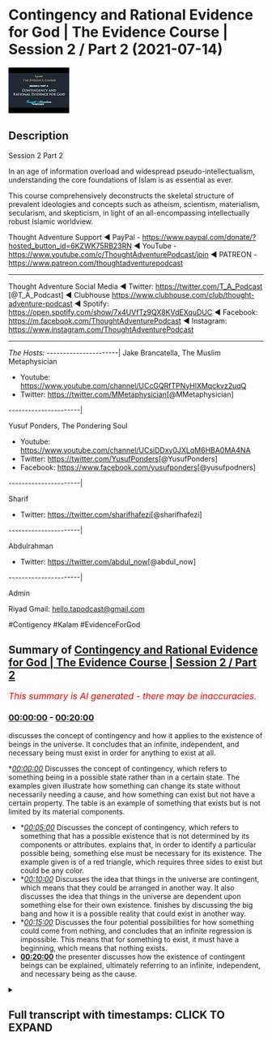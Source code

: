 # Contingency and Rational Evidence for God | The Evidence Course | Session 2 / Part 2 (2021-07-14)

![alt Contingency and Rational Evidence for God | The Evidence Course | Session 2 / Part 2](_jOj2QylBww.jpg "Contingency and Rational Evidence for God | The Evidence Course | Session 2 / Part 2")

## Description

Session 2 Part 2

In an age of information overload and widespread pseudo-intellectualism, understanding the core foundations of Islam is as essential as ever. 

This course comprehensively deconstructs the skeletal structure of prevalent ideologies and concepts such as atheism, scientism, materialism, secularism, and skepticism, in light of an all-encompassing intellectually robust Islamic worldview.


Thought Adventure Support
◄ PayPal - https://www.paypal.com/donate/?hosted_button_id=6KZWK75RB23RN 
◄ YouTube - https://www.youtube.com/c/ThoughtAdventurePodcast/join
◄ PATREON - https://www.patreon.com/thoughtadventurepodcast
____________________________________________________________________

Thought Adventure Social Media
◄ Twitter: https://twitter.com/T_A_Podcast​​ [@T_A_Podcast]
◄ Clubhouse https://www.clubhouse.com/club/thought-adventure-podcast
◄ Spotify: https://open.spotify.com/show/7x4UVfTz9QX8KVdEXquDUC
◄ Facebook: https://m.facebook.com/ThoughtAdventurePodcast
◄ Instagram: https://www.instagram.com/ThoughtAdventurePodcast​

----------------------------------------------------------------

*The Hosts:*
----------------------|
Jake Brancatella, The Muslim Metaphysician

- Youtube: https://www.youtube.com/channel/UCcGQRfTPNyHlXMqckvz2uqQ
- Twitter:  https://twitter.com/MMetaphysician​​ [@MMetaphysician]

----------------------|

Yusuf Ponders, The Pondering Soul

- Youtube: https://www.youtube.com/channel/UCsiDDxy0JXLqM6HBA0MA4NA
- Twitter: https://twitter.com/YusufPonders​​ [@YusufPonders]
- Facebook: https://www.facebook.com/yusufponders​ [@yusufpodners]

----------------------|

Sharif

- Twitter: https://twitter.com/sharifhafezi​​ [@sharifhafezi]

----------------------|

Abdulrahman

- Twitter: https://twitter.com/abdul_now​ [@abdul_now]

----------------------|

Admin

Riyad 
Gmail: hello.tapodcast@gmail.com

#Contigency #Kalam #EvidenceForGod

## Summary of [Contingency and Rational Evidence for God | The Evidence Course | Session 2 / Part 2](https://www.youtube.com/watch?v=_jOj2QylBww)


*<span style="color:red; font-size:125%">This summary is AI generated - there may be inaccuracies</span>. [](/)*

### [00:00:00](https://www.youtube.com/watch?v=_jOj2QylBww&t=0) - [00:20:00](https://www.youtube.com/watch?v=_jOj2QylBww&t=1200)

 discusses the concept of contingency and how it applies to the existence of beings in the universe. It concludes that an infinite, independent, and necessary being must exist in order for anything to exist at all.

**[00:00:00](https://www.youtube.com/watch?v=_jOj2QylBww&t=0)* Discusses the concept of contingency, which refers to something being in a possible state rather than in a certain state. The examples given illustrate how something can change its state without necessarily needing a cause, and how something can exist but not have a certain property. The table is an example of something that exists but is not limited by its material components.
* **[00:05:00](https://www.youtube.com/watch?v=_jOj2QylBww&t=300)* Discusses the concept of contingency, which refers to something that has a possible existence that is not determined by its components or attributes.  explains that, in order to identify a particular possible being, something else must be necessary for its existence. The example given is of a red triangle, which requires three sides to exist but could be any color.
* **[00:10:00](https://www.youtube.com/watch?v=_jOj2QylBww&t=600)* Discusses the idea that things in the universe are contingent, which means that they could be arranged in another way. It also discusses the idea that things in the universe are dependent upon something else for their own existence.  finishes by discussing the big bang and how it is a possible reality that could exist in another way.
* **[00:15:00](https://www.youtube.com/watch?v=_jOj2QylBww&t=900)* Discusses the four potential possibilities for how something could come from nothing, and concludes that an infinite regression is impossible. This means that for something to exist, it must have a beginning, which means that nothing exists.
* **[00:20:00](https://www.youtube.com/watch?v=_jOj2QylBww&t=1200)**  the presenter discusses how the existence of contingent beings can be explained, ultimately referring to an infinite, independent, and necessary being as the cause.

<details><summary><h2>Full transcript with timestamps: CLICK TO EXPAND</h2></summary>

[0:00:15](https://youtu.be/_jOj2QylBww?t=15) rational thinking requires us to sense  
[0:00:17](https://youtu.be/_jOj2QylBww?t=17) the reality as a starting point  
[0:00:19](https://youtu.be/_jOj2QylBww?t=19) the verses of the quran also direct us  
[0:00:22](https://youtu.be/_jOj2QylBww?t=22) to study the reality around us  
[0:00:24](https://youtu.be/_jOj2QylBww?t=24) as a means to understand the existence  
[0:00:25](https://youtu.be/_jOj2QylBww?t=25) of the creator  
[0:00:28](https://youtu.be/_jOj2QylBww?t=28) this leads us to the idea of contingency  
[0:00:33](https://youtu.be/_jOj2QylBww?t=33) in essence identifying something as  
[0:00:35](https://youtu.be/_jOj2QylBww?t=35) contingent  
[0:00:36](https://youtu.be/_jOj2QylBww?t=36) results in us asking the question  
[0:00:40](https://youtu.be/_jOj2QylBww?t=40) why does it exist or primarily what is  
[0:00:43](https://youtu.be/_jOj2QylBww?t=43) the cause  
[0:00:44](https://youtu.be/_jOj2QylBww?t=44) behind its existence  
[0:00:47](https://youtu.be/_jOj2QylBww?t=47) i think it's important that we get into  
[0:00:49](https://youtu.be/_jOj2QylBww?t=49) the discussion and explain what this  
[0:00:50](https://youtu.be/_jOj2QylBww?t=50) term contingent really means  
[0:00:53](https://youtu.be/_jOj2QylBww?t=53) but before i go in and explain directly  
[0:00:55](https://youtu.be/_jOj2QylBww?t=55) what contingent means  
[0:00:56](https://youtu.be/_jOj2QylBww?t=56) i want to give you some examples and  
[0:00:58](https://youtu.be/_jOj2QylBww?t=58) it's through these examples that will  
[0:01:00](https://youtu.be/_jOj2QylBww?t=60) better understand what this term is  
[0:01:03](https://youtu.be/_jOj2QylBww?t=63) so imagine while you're watching this  
[0:01:05](https://youtu.be/_jOj2QylBww?t=65) video  
[0:01:06](https://youtu.be/_jOj2QylBww?t=66) you see a tennis ball flash across the  
[0:01:09](https://youtu.be/_jOj2QylBww?t=69) screen  
[0:01:11](https://youtu.be/_jOj2QylBww?t=71) yours and my natural reaction is to ask  
[0:01:15](https://youtu.be/_jOj2QylBww?t=75) who and what caused that to occur what  
[0:01:18](https://youtu.be/_jOj2QylBww?t=78) caused this tennis ball  
[0:01:19](https://youtu.be/_jOj2QylBww?t=79) to move from one part of the screen to  
[0:01:21](https://youtu.be/_jOj2QylBww?t=81) another  
[0:01:23](https://youtu.be/_jOj2QylBww?t=83) similarly if i hear a knocking on the  
[0:01:26](https://youtu.be/_jOj2QylBww?t=86) door  
[0:01:28](https://youtu.be/_jOj2QylBww?t=88) i'm going to ask the question who's  
[0:01:30](https://youtu.be/_jOj2QylBww?t=90) caused the knocking on the door  
[0:01:33](https://youtu.be/_jOj2QylBww?t=93) what is the cause behind that knocking  
[0:01:34](https://youtu.be/_jOj2QylBww?t=94) on the door  
[0:01:36](https://youtu.be/_jOj2QylBww?t=96) and so with these two examples  
[0:01:40](https://youtu.be/_jOj2QylBww?t=100) we're noticing certain things the first  
[0:01:43](https://youtu.be/_jOj2QylBww?t=103) thing that we notice  
[0:01:44](https://youtu.be/_jOj2QylBww?t=104) is the idea of change when something  
[0:01:48](https://youtu.be/_jOj2QylBww?t=108) changes from one form to another  
[0:01:51](https://youtu.be/_jOj2QylBww?t=111) we ask the question what brought that  
[0:01:54](https://youtu.be/_jOj2QylBww?t=114) change about  
[0:01:55](https://youtu.be/_jOj2QylBww?t=115) the second thing is that these things  
[0:01:58](https://youtu.be/_jOj2QylBww?t=118) don't have to be the way they are  
[0:02:02](https://youtu.be/_jOj2QylBww?t=122) so when a ball moves it doesn't have to  
[0:02:05](https://youtu.be/_jOj2QylBww?t=125) move  
[0:02:06](https://youtu.be/_jOj2QylBww?t=126) but it does move and it might have moved  
[0:02:09](https://youtu.be/_jOj2QylBww?t=129) from a position of  
[0:02:10](https://youtu.be/_jOj2QylBww?t=130) uh stationary position to  
[0:02:14](https://youtu.be/_jOj2QylBww?t=134) motion so there is change and there's  
[0:02:17](https://youtu.be/_jOj2QylBww?t=137) not  
[0:02:17](https://youtu.be/_jOj2QylBww?t=137) just change but it changes in a way they  
[0:02:20](https://youtu.be/_jOj2QylBww?t=140) didn't have to  
[0:02:22](https://youtu.be/_jOj2QylBww?t=142) so when we've identified these two  
[0:02:25](https://youtu.be/_jOj2QylBww?t=145) characteristics  
[0:02:26](https://youtu.be/_jOj2QylBww?t=146) that there is change and that it didn't  
[0:02:28](https://youtu.be/_jOj2QylBww?t=148) have to be that way  
[0:02:31](https://youtu.be/_jOj2QylBww?t=151) when we identify these two things we  
[0:02:33](https://youtu.be/_jOj2QylBww?t=153) inevitably ask  
[0:02:35](https://youtu.be/_jOj2QylBww?t=155) what is the reason for it to do that why  
[0:02:38](https://youtu.be/_jOj2QylBww?t=158) did it change  
[0:02:40](https://youtu.be/_jOj2QylBww?t=160) or in essence what is the cause  
[0:02:44](https://youtu.be/_jOj2QylBww?t=164) that has caused this particular state so  
[0:02:46](https://youtu.be/_jOj2QylBww?t=166) a door  
[0:02:47](https://youtu.be/_jOj2QylBww?t=167) the door is not knocking there is no  
[0:02:50](https://youtu.be/_jOj2QylBww?t=170) sound coming from the door  
[0:02:51](https://youtu.be/_jOj2QylBww?t=171) and suddenly i hear tap tap tap  
[0:02:55](https://youtu.be/_jOj2QylBww?t=175) and there is a knocking and i think to  
[0:02:57](https://youtu.be/_jOj2QylBww?t=177) myself  
[0:02:58](https://youtu.be/_jOj2QylBww?t=178) that's a change in state and so as a  
[0:03:01](https://youtu.be/_jOj2QylBww?t=181) result  
[0:03:02](https://youtu.be/_jOj2QylBww?t=182) and it's not necessary for the door just  
[0:03:05](https://youtu.be/_jOj2QylBww?t=185) make this sound  
[0:03:07](https://youtu.be/_jOj2QylBww?t=187) so i'm going to ask what's caused that  
[0:03:09](https://youtu.be/_jOj2QylBww?t=189) what's the explanation behind it  
[0:03:11](https://youtu.be/_jOj2QylBww?t=191) who caused it therefore we say that it's  
[0:03:15](https://youtu.be/_jOj2QylBww?t=195) in a possible state  
[0:03:17](https://youtu.be/_jOj2QylBww?t=197) knocking is a possibility of the door  
[0:03:20](https://youtu.be/_jOj2QylBww?t=200) the ball moving is a possibility of the  
[0:03:22](https://youtu.be/_jOj2QylBww?t=202) ball  
[0:03:23](https://youtu.be/_jOj2QylBww?t=203) yeah the fact that the ball is  
[0:03:25](https://youtu.be/_jOj2QylBww?t=205) stationary is a possibility  
[0:03:27](https://youtu.be/_jOj2QylBww?t=207) of the the ball as well  
[0:03:30](https://youtu.be/_jOj2QylBww?t=210) let's look at another example let's look  
[0:03:33](https://youtu.be/_jOj2QylBww?t=213) at the example of a table made out of  
[0:03:35](https://youtu.be/_jOj2QylBww?t=215) wood  
[0:03:36](https://youtu.be/_jOj2QylBww?t=216) the wooden table's existence existence  
[0:03:40](https://youtu.be/_jOj2QylBww?t=220) is dependent upon the existence of wood  
[0:03:42](https://youtu.be/_jOj2QylBww?t=222) what it's made out of  
[0:03:43](https://youtu.be/_jOj2QylBww?t=223) i have a wooden table it's made out of  
[0:03:46](https://youtu.be/_jOj2QylBww?t=226) wood  
[0:03:47](https://youtu.be/_jOj2QylBww?t=227) if i had no wood i would have no table  
[0:03:51](https://youtu.be/_jOj2QylBww?t=231) but let's ask the other question  
[0:03:54](https://youtu.be/_jOj2QylBww?t=234) if i had wood does it mean i have a  
[0:03:57](https://youtu.be/_jOj2QylBww?t=237) table  
[0:03:59](https://youtu.be/_jOj2QylBww?t=239) the answer is no why why why can we say  
[0:04:02](https://youtu.be/_jOj2QylBww?t=242) that if i had wood  
[0:04:03](https://youtu.be/_jOj2QylBww?t=243) does not necessarily mean i have a table  
[0:04:05](https://youtu.be/_jOj2QylBww?t=245) that's because  
[0:04:07](https://youtu.be/_jOj2QylBww?t=247) the wood that makes up the table it  
[0:04:09](https://youtu.be/_jOj2QylBww?t=249) could be  
[0:04:10](https://youtu.be/_jOj2QylBww?t=250) in a number of possible states  
[0:04:13](https://youtu.be/_jOj2QylBww?t=253) one of which is a table so that you out  
[0:04:16](https://youtu.be/_jOj2QylBww?t=256) of the wood you could make a chair  
[0:04:17](https://youtu.be/_jOj2QylBww?t=257) out of the wood you could make a make a  
[0:04:19](https://youtu.be/_jOj2QylBww?t=259) wooden bed  
[0:04:21](https://youtu.be/_jOj2QylBww?t=261) out of the wood maybe spoons so simply  
[0:04:24](https://youtu.be/_jOj2QylBww?t=264) having its material components  
[0:04:26](https://youtu.be/_jOj2QylBww?t=266) doesn't necessitate the existence of the  
[0:04:28](https://youtu.be/_jOj2QylBww?t=268) particular form  
[0:04:30](https://youtu.be/_jOj2QylBww?t=270) in this case the table so just because i  
[0:04:32](https://youtu.be/_jOj2QylBww?t=272) have  
[0:04:33](https://youtu.be/_jOj2QylBww?t=273) the word does not necessarily mean i  
[0:04:36](https://youtu.be/_jOj2QylBww?t=276) have the table  
[0:04:37](https://youtu.be/_jOj2QylBww?t=277) because the word could exist in a number  
[0:04:39](https://youtu.be/_jOj2QylBww?t=279) of different  
[0:04:40](https://youtu.be/_jOj2QylBww?t=280) possible states so it and also the other  
[0:04:44](https://youtu.be/_jOj2QylBww?t=284) thing about the  
[0:04:45](https://youtu.be/_jOj2QylBww?t=285) the table is that it's could be bigger  
[0:04:48](https://youtu.be/_jOj2QylBww?t=288) and smaller than it actually maybe is  
[0:04:51](https://youtu.be/_jOj2QylBww?t=291) so it could be four feet wide or it  
[0:04:54](https://youtu.be/_jOj2QylBww?t=294) could be two feet wide  
[0:04:56](https://youtu.be/_jOj2QylBww?t=296) so the table is therefore limited  
[0:05:00](https://youtu.be/_jOj2QylBww?t=300) has a particular set of dimensions  
[0:05:03](https://youtu.be/_jOj2QylBww?t=303) has a specific or set of limits  
[0:05:10](https://youtu.be/_jOj2QylBww?t=310) so by identifying the specific set of  
[0:05:13](https://youtu.be/_jOj2QylBww?t=313) limits  
[0:05:13](https://youtu.be/_jOj2QylBww?t=313) out of a number of possible limits could  
[0:05:15](https://youtu.be/_jOj2QylBww?t=315) be bigger could be smaller  
[0:05:17](https://youtu.be/_jOj2QylBww?t=317) we would validly ask the question why is  
[0:05:20](https://youtu.be/_jOj2QylBww?t=320) it  
[0:05:20](https://youtu.be/_jOj2QylBww?t=320) that size why is the wood  
[0:05:24](https://youtu.be/_jOj2QylBww?t=324) into a table and not a chair  
[0:05:28](https://youtu.be/_jOj2QylBww?t=328) whose does its material components  
[0:05:30](https://youtu.be/_jOj2QylBww?t=330) determine  
[0:05:31](https://youtu.be/_jOj2QylBww?t=331) obviously a particular size or  
[0:05:32](https://youtu.be/_jOj2QylBww?t=332) limitations no it doesn't not  
[0:05:34](https://youtu.be/_jOj2QylBww?t=334) necessarily  
[0:05:35](https://youtu.be/_jOj2QylBww?t=335) if i had loads of wood i could still  
[0:05:37](https://youtu.be/_jOj2QylBww?t=337) make a small table and leave the rest of  
[0:05:39](https://youtu.be/_jOj2QylBww?t=339) the wood away  
[0:05:41](https://youtu.be/_jOj2QylBww?t=341) or does it be in a table mean it has to  
[0:05:43](https://youtu.be/_jOj2QylBww?t=343) be a particular size no it doesn't  
[0:05:46](https://youtu.be/_jOj2QylBww?t=346) so we can have numerous potential sizes  
[0:05:50](https://youtu.be/_jOj2QylBww?t=350) so what we're identifying is that a  
[0:05:52](https://youtu.be/_jOj2QylBww?t=352) particular wooden table  
[0:05:54](https://youtu.be/_jOj2QylBww?t=354) with a particular set of attributes or  
[0:05:56](https://youtu.be/_jOj2QylBww?t=356) limits  
[0:05:57](https://youtu.be/_jOj2QylBww?t=357) could not have been determined by itself  
[0:06:00](https://youtu.be/_jOj2QylBww?t=360) not by it being table  
[0:06:02](https://youtu.be/_jOj2QylBww?t=362) defining its size and it's its trait and  
[0:06:04](https://youtu.be/_jOj2QylBww?t=364) not  
[0:06:05](https://youtu.be/_jOj2QylBww?t=365) by having wood does it define that it  
[0:06:06](https://youtu.be/_jOj2QylBww?t=366) has to be of a certain size and certain  
[0:06:09](https://youtu.be/_jOj2QylBww?t=369) attributes and traits it requires  
[0:06:13](https://youtu.be/_jOj2QylBww?t=373) something other than that the existence  
[0:06:16](https://youtu.be/_jOj2QylBww?t=376) of a table  
[0:06:17](https://youtu.be/_jOj2QylBww?t=377) and something other than the existence  
[0:06:19](https://youtu.be/_jOj2QylBww?t=379) of the wood  
[0:06:20](https://youtu.be/_jOj2QylBww?t=380) in order to determine the existence of a  
[0:06:23](https://youtu.be/_jOj2QylBww?t=383) wooden table  
[0:06:28](https://youtu.be/_jOj2QylBww?t=388) furthermore another point the table  
[0:06:31](https://youtu.be/_jOj2QylBww?t=391) didn't always  
[0:06:32](https://youtu.be/_jOj2QylBww?t=392) have to exist it had a beginning to its  
[0:06:35](https://youtu.be/_jOj2QylBww?t=395) existence  
[0:06:36](https://youtu.be/_jOj2QylBww?t=396) and wasn't eternally existent  
[0:06:39](https://youtu.be/_jOj2QylBww?t=399) so it's possible so it's a possible  
[0:06:42](https://youtu.be/_jOj2QylBww?t=402) existence  
[0:06:43](https://youtu.be/_jOj2QylBww?t=403) i could have been non-existent that's  
[0:06:46](https://youtu.be/_jOj2QylBww?t=406) one of its possible  
[0:06:47](https://youtu.be/_jOj2QylBww?t=407) states of a thing that begins to exist  
[0:06:51](https://youtu.be/_jOj2QylBww?t=411) or it could exist i could  
[0:06:55](https://youtu.be/_jOj2QylBww?t=415) come into existence so contingency this  
[0:06:58](https://youtu.be/_jOj2QylBww?t=418) word  
[0:06:59](https://youtu.be/_jOj2QylBww?t=419) when we come back to it is identifying  
[0:07:01](https://youtu.be/_jOj2QylBww?t=421) that certain things that exist  
[0:07:04](https://youtu.be/_jOj2QylBww?t=424) have a possible existence that's why  
[0:07:06](https://youtu.be/_jOj2QylBww?t=426) they use another word for contingency  
[0:07:08](https://youtu.be/_jOj2QylBww?t=428) like the pos  
[0:07:09](https://youtu.be/_jOj2QylBww?t=429) a possible being here just as a side  
[0:07:11](https://youtu.be/_jOj2QylBww?t=431) point when we say  
[0:07:12](https://youtu.be/_jOj2QylBww?t=432) being we're not saying being like human  
[0:07:15](https://youtu.be/_jOj2QylBww?t=435) being  
[0:07:16](https://youtu.be/_jOj2QylBww?t=436) or you know living being being is that  
[0:07:19](https://youtu.be/_jOj2QylBww?t=439) which exists  
[0:07:20](https://youtu.be/_jOj2QylBww?t=440) yeah and we're saying therefore that  
[0:07:22](https://youtu.be/_jOj2QylBww?t=442) that which exists  
[0:07:24](https://youtu.be/_jOj2QylBww?t=444) is which is contingent is a possible  
[0:07:26](https://youtu.be/_jOj2QylBww?t=446) being it's a possibility  
[0:07:28](https://youtu.be/_jOj2QylBww?t=448) it has a number of possible possibility  
[0:07:31](https://youtu.be/_jOj2QylBww?t=451) because it has a number of possibilities  
[0:07:34](https://youtu.be/_jOj2QylBww?t=454) i  
[0:07:34](https://youtu.be/_jOj2QylBww?t=454) a contingent uh possible being  
[0:07:38](https://youtu.be/_jOj2QylBww?t=458) then there needs to be then we ask the  
[0:07:40](https://youtu.be/_jOj2QylBww?t=460) question  
[0:07:42](https://youtu.be/_jOj2QylBww?t=462) that the possibility pushes us to ask  
[0:07:43](https://youtu.be/_jOj2QylBww?t=463) the question  
[0:07:45](https://youtu.be/_jOj2QylBww?t=465) why is it that possibility as opposed to  
[0:07:48](https://youtu.be/_jOj2QylBww?t=468) any other possibility  
[0:07:49](https://youtu.be/_jOj2QylBww?t=469) let me give you another example because  
[0:07:52](https://youtu.be/_jOj2QylBww?t=472) sometimes these terms  
[0:07:53](https://youtu.be/_jOj2QylBww?t=473) and these ideas can be a little bit  
[0:07:55](https://youtu.be/_jOj2QylBww?t=475) confusing  
[0:07:57](https://youtu.be/_jOj2QylBww?t=477) a red triangle  
[0:08:00](https://youtu.be/_jOj2QylBww?t=480) so three sides are necessary for a  
[0:08:02](https://youtu.be/_jOj2QylBww?t=482) triangle  
[0:08:03](https://youtu.be/_jOj2QylBww?t=483) we have to have three sides in order to  
[0:08:06](https://youtu.be/_jOj2QylBww?t=486) have a triangle you can't have a four  
[0:08:07](https://youtu.be/_jOj2QylBww?t=487) sided triangle  
[0:08:08](https://youtu.be/_jOj2QylBww?t=488) or you can't have a round triangle so  
[0:08:12](https://youtu.be/_jOj2QylBww?t=492) three sides is necessary for the  
[0:08:14](https://youtu.be/_jOj2QylBww?t=494) existence of a triangle  
[0:08:17](https://youtu.be/_jOj2QylBww?t=497) but the fact that it's a red triangle  
[0:08:20](https://youtu.be/_jOj2QylBww?t=500) red is not a necessity  
[0:08:23](https://youtu.be/_jOj2QylBww?t=503) for the existence of a triangle in fact  
[0:08:26](https://youtu.be/_jOj2QylBww?t=506) the triangle could be any colour  
[0:08:27](https://youtu.be/_jOj2QylBww?t=507) could be red yellow blue pink purple  
[0:08:30](https://youtu.be/_jOj2QylBww?t=510) whatever  
[0:08:31](https://youtu.be/_jOj2QylBww?t=511) yeah the rainbow colours it could be any  
[0:08:33](https://youtu.be/_jOj2QylBww?t=513) of these colours  
[0:08:35](https://youtu.be/_jOj2QylBww?t=515) so the fact that the tread triangle or  
[0:08:37](https://youtu.be/_jOj2QylBww?t=517) the triangle is a particular possibility  
[0:08:40](https://youtu.be/_jOj2QylBww?t=520) particular color and makes us identify  
[0:08:43](https://youtu.be/_jOj2QylBww?t=523) that  
[0:08:44](https://youtu.be/_jOj2QylBww?t=524) there is something that has given the  
[0:08:46](https://youtu.be/_jOj2QylBww?t=526) possibility  
[0:08:47](https://youtu.be/_jOj2QylBww?t=527) or actualized its possibility in that  
[0:08:50](https://youtu.be/_jOj2QylBww?t=530) sense  
[0:08:51](https://youtu.be/_jOj2QylBww?t=531) and that thing that actualizes it causes  
[0:08:53](https://youtu.be/_jOj2QylBww?t=533) it to be red as opposed to blue or green  
[0:08:55](https://youtu.be/_jOj2QylBww?t=535) or pink  
[0:08:56](https://youtu.be/_jOj2QylBww?t=536) that thing that causes it can't be a  
[0:08:58](https://youtu.be/_jOj2QylBww?t=538) triangle because it's not in the  
[0:09:00](https://youtu.be/_jOj2QylBww?t=540) definition of a triangle to be red  
[0:09:02](https://youtu.be/_jOj2QylBww?t=542) and it can't be being red because red is  
[0:09:04](https://youtu.be/_jOj2QylBww?t=544) a attribute  
[0:09:06](https://youtu.be/_jOj2QylBww?t=546) of the actual particular triangle so  
[0:09:08](https://youtu.be/_jOj2QylBww?t=548) it's outside of that  
[0:09:09](https://youtu.be/_jOj2QylBww?t=549) shape so what we sense when we talk  
[0:09:13](https://youtu.be/_jOj2QylBww?t=553) about contingent  
[0:09:14](https://youtu.be/_jOj2QylBww?t=554) or possible things beings  
[0:09:17](https://youtu.be/_jOj2QylBww?t=557) is we're we're sensing its dependency  
[0:09:21](https://youtu.be/_jOj2QylBww?t=561) upon something else for its existence so  
[0:09:24](https://youtu.be/_jOj2QylBww?t=564) a red triangle  
[0:09:25](https://youtu.be/_jOj2QylBww?t=565) for it to be red requires somebody to  
[0:09:28](https://youtu.be/_jOj2QylBww?t=568) draw a red triangle yeah as opposed to a  
[0:09:31](https://youtu.be/_jOj2QylBww?t=571) green one  
[0:09:32](https://youtu.be/_jOj2QylBww?t=572) so something has to have caused it yeah  
[0:09:34](https://youtu.be/_jOj2QylBww?t=574) this is what we're we're saying  
[0:09:36](https://youtu.be/_jOj2QylBww?t=576) what we're understanding what we're  
[0:09:38](https://youtu.be/_jOj2QylBww?t=578) sensing and we're sensing from the  
[0:09:39](https://youtu.be/_jOj2QylBww?t=579) possible being  
[0:09:41](https://youtu.be/_jOj2QylBww?t=581) a dependency  
[0:09:44](https://youtu.be/_jOj2QylBww?t=584) so in other words so what we're sensing  
[0:09:46](https://youtu.be/_jOj2QylBww?t=586) is something dependent  
[0:09:47](https://youtu.be/_jOj2QylBww?t=587) in other words contingent  
[0:09:51](https://youtu.be/_jOj2QylBww?t=591) and this is when we identify that things  
[0:09:53](https://youtu.be/_jOj2QylBww?t=593) didn't always have to exist  
[0:09:55](https://youtu.be/_jOj2QylBww?t=595) so if we had we we can say something is  
[0:09:56](https://youtu.be/_jOj2QylBww?t=596) contingent or dependent  
[0:09:58](https://youtu.be/_jOj2QylBww?t=598) if things did not always have to exist  
[0:10:01](https://youtu.be/_jOj2QylBww?t=601) yeah like the movement of the ball  
[0:10:03](https://youtu.be/_jOj2QylBww?t=603) didn't always  
[0:10:05](https://youtu.be/_jOj2QylBww?t=605) exist and it's necessary and it's not  
[0:10:07](https://youtu.be/_jOj2QylBww?t=607) necessary  
[0:10:08](https://youtu.be/_jOj2QylBww?t=608) for the ball to move that the attributes  
[0:10:11](https://youtu.be/_jOj2QylBww?t=611) of a thing  
[0:10:12](https://youtu.be/_jOj2QylBww?t=612) of a being could be something else it  
[0:10:15](https://youtu.be/_jOj2QylBww?t=615) doesn't have to be that way  
[0:10:16](https://youtu.be/_jOj2QylBww?t=616) so the table could have been bigger or  
[0:10:18](https://youtu.be/_jOj2QylBww?t=618) smaller it's not necessary for the table  
[0:10:21](https://youtu.be/_jOj2QylBww?t=621) to be this particular size as opposed to  
[0:10:23](https://youtu.be/_jOj2QylBww?t=623) another size  
[0:10:24](https://youtu.be/_jOj2QylBww?t=624) we can say something's contingent i  
[0:10:26](https://youtu.be/_jOj2QylBww?t=626) dependent  
[0:10:27](https://youtu.be/_jOj2QylBww?t=627) if the thing could be potentially  
[0:10:29](https://youtu.be/_jOj2QylBww?t=629) arranged in another way  
[0:10:32](https://youtu.be/_jOj2QylBww?t=632) if we identify one or all three of these  
[0:10:35](https://youtu.be/_jOj2QylBww?t=635) aspects  
[0:10:36](https://youtu.be/_jOj2QylBww?t=636) of a thing we necessarily ask the  
[0:10:38](https://youtu.be/_jOj2QylBww?t=638) question  
[0:10:39](https://youtu.be/_jOj2QylBww?t=639) what caused it or who determined it  
[0:10:43](https://youtu.be/_jOj2QylBww?t=643) to be that way i what is it dependent  
[0:10:46](https://youtu.be/_jOj2QylBww?t=646) upon  
[0:10:48](https://youtu.be/_jOj2QylBww?t=648) so how does this answer the question  
[0:10:50](https://youtu.be/_jOj2QylBww?t=650) does a creator exist  
[0:10:51](https://youtu.be/_jOj2QylBww?t=651) or not if we identify that things we  
[0:10:55](https://youtu.be/_jOj2QylBww?t=655) sense within the universe and in fact  
[0:10:57](https://youtu.be/_jOj2QylBww?t=657) the universe as a whole is contingent  
[0:11:02](https://youtu.be/_jOj2QylBww?t=662) so that means we're sensing that the  
[0:11:04](https://youtu.be/_jOj2QylBww?t=664) universe or things within the universe  
[0:11:06](https://youtu.be/_jOj2QylBww?t=666) began to exist that they have  
[0:11:09](https://youtu.be/_jOj2QylBww?t=669) attributes that these attributes  
[0:11:13](https://youtu.be/_jOj2QylBww?t=673) are could be other than what they are  
[0:11:16](https://youtu.be/_jOj2QylBww?t=676) yeah that they could be that the things  
[0:11:18](https://youtu.be/_jOj2QylBww?t=678) within the universe and the universe as  
[0:11:20](https://youtu.be/_jOj2QylBww?t=680) well could be arranged in another way  
[0:11:22](https://youtu.be/_jOj2QylBww?t=682) as opposed to the way that we have come  
[0:11:24](https://youtu.be/_jOj2QylBww?t=684) to see it  
[0:11:25](https://youtu.be/_jOj2QylBww?t=685) then we understand that the universe  
[0:11:27](https://youtu.be/_jOj2QylBww?t=687) itself is dependent  
[0:11:30](https://youtu.be/_jOj2QylBww?t=690) i it requires something else to have  
[0:11:32](https://youtu.be/_jOj2QylBww?t=692) determined the existence  
[0:11:34](https://youtu.be/_jOj2QylBww?t=694) of the universe and so  
[0:11:37](https://youtu.be/_jOj2QylBww?t=697) this can be used this argument this  
[0:11:39](https://youtu.be/_jOj2QylBww?t=699) point about contingency can be used in a  
[0:11:41](https://youtu.be/_jOj2QylBww?t=701) number of ways  
[0:11:43](https://youtu.be/_jOj2QylBww?t=703) so i'll give one of the ways and maybe a  
[0:11:45](https://youtu.be/_jOj2QylBww?t=705) couple of other ways as well  
[0:11:47](https://youtu.be/_jOj2QylBww?t=707) firstly let's look at the issue of the  
[0:11:49](https://youtu.be/_jOj2QylBww?t=709) wooden table yeah  
[0:11:50](https://youtu.be/_jOj2QylBww?t=710) so we say the wooden table is a  
[0:11:53](https://youtu.be/_jOj2QylBww?t=713) contingent being it's not  
[0:11:54](https://youtu.be/_jOj2QylBww?t=714) always existed it required something  
[0:11:57](https://youtu.be/_jOj2QylBww?t=717) else for its existence  
[0:11:59](https://youtu.be/_jOj2QylBww?t=719) if we look at it just from a material  
[0:12:00](https://youtu.be/_jOj2QylBww?t=720) course we can say that the  
[0:12:03](https://youtu.be/_jOj2QylBww?t=723) the wooden table for it to exist  
[0:12:05](https://youtu.be/_jOj2QylBww?t=725) required  
[0:12:06](https://youtu.be/_jOj2QylBww?t=726) would to exist we can say that wood does  
[0:12:09](https://youtu.be/_jOj2QylBww?t=729) not  
[0:12:10](https://youtu.be/_jOj2QylBww?t=730) exist unless it had again it's a  
[0:12:12](https://youtu.be/_jOj2QylBww?t=732) contingent being it requires something  
[0:12:14](https://youtu.be/_jOj2QylBww?t=734) else  
[0:12:15](https://youtu.be/_jOj2QylBww?t=735) it hasn't always existed it's limited  
[0:12:17](https://youtu.be/_jOj2QylBww?t=737) it's finite it's dependent on specific  
[0:12:19](https://youtu.be/_jOj2QylBww?t=739) attributes  
[0:12:20](https://youtu.be/_jOj2QylBww?t=740) and it requires trees to exist that's  
[0:12:22](https://youtu.be/_jOj2QylBww?t=742) why we get wood obviously  
[0:12:24](https://youtu.be/_jOj2QylBww?t=744) trees themselves they are limited finite  
[0:12:26](https://youtu.be/_jOj2QylBww?t=746) dependent  
[0:12:27](https://youtu.be/_jOj2QylBww?t=747) they have specific attributes they  
[0:12:29](https://youtu.be/_jOj2QylBww?t=749) require oxygen they require  
[0:12:31](https://youtu.be/_jOj2QylBww?t=751) soil they require require water they  
[0:12:33](https://youtu.be/_jOj2QylBww?t=753) also require sunlight  
[0:12:35](https://youtu.be/_jOj2QylBww?t=755) so they're dependent upon the sun the  
[0:12:38](https://youtu.be/_jOj2QylBww?t=758) sun itself is also a limited being  
[0:12:41](https://youtu.be/_jOj2QylBww?t=761) it has a certain size as a certain shape  
[0:12:44](https://youtu.be/_jOj2QylBww?t=764) as a certain amount of energy has  
[0:12:45](https://youtu.be/_jOj2QylBww?t=765) certain attributes  
[0:12:47](https://youtu.be/_jOj2QylBww?t=767) and also the sun itself is limited or  
[0:12:50](https://youtu.be/_jOj2QylBww?t=770) it's dependent  
[0:12:52](https://youtu.be/_jOj2QylBww?t=772) and it's dependent upon you know what  
[0:12:54](https://youtu.be/_jOj2QylBww?t=774) they say is the the for the sun to exist  
[0:12:56](https://youtu.be/_jOj2QylBww?t=776) you have to have  
[0:12:56](https://youtu.be/_jOj2QylBww?t=776) gas hydrogen gas and the hydrogen gas  
[0:13:00](https://youtu.be/_jOj2QylBww?t=780) comes together in the force of gravity  
[0:13:01](https://youtu.be/_jOj2QylBww?t=781) and there's a fusion  
[0:13:03](https://youtu.be/_jOj2QylBww?t=783) of two atoms now some of this maybe  
[0:13:05](https://youtu.be/_jOj2QylBww?t=785) sounds a lot of scientific  
[0:13:07](https://youtu.be/_jOj2QylBww?t=787) but the point here is not about the  
[0:13:10](https://youtu.be/_jOj2QylBww?t=790) science per se  
[0:13:11](https://youtu.be/_jOj2QylBww?t=791) the point here is about understanding  
[0:13:13](https://youtu.be/_jOj2QylBww?t=793) that limited  
[0:13:15](https://youtu.be/_jOj2QylBww?t=795) things exist with specific attributes  
[0:13:17](https://youtu.be/_jOj2QylBww?t=797) that could be other way  
[0:13:19](https://youtu.be/_jOj2QylBww?t=799) and they began to exist and therefore  
[0:13:21](https://youtu.be/_jOj2QylBww?t=801) and not only did they begin to exist but  
[0:13:23](https://youtu.be/_jOj2QylBww?t=803) they depended upon  
[0:13:24](https://youtu.be/_jOj2QylBww?t=804) something else for its own existence so  
[0:13:26](https://youtu.be/_jOj2QylBww?t=806) we can go back so we can talk about the  
[0:13:28](https://youtu.be/_jOj2QylBww?t=808) fusion of hydrogen atoms  
[0:13:30](https://youtu.be/_jOj2QylBww?t=810) that creates heavier elements this  
[0:13:32](https://youtu.be/_jOj2QylBww?t=812) causes the release of energy  
[0:13:34](https://youtu.be/_jOj2QylBww?t=814) and heat and light which causes us to  
[0:13:36](https://youtu.be/_jOj2QylBww?t=816) have the sun which causes us to have  
[0:13:38](https://youtu.be/_jOj2QylBww?t=818) sunlight and this sunlight gives us  
[0:13:40](https://youtu.be/_jOj2QylBww?t=820) trees that  
[0:13:41](https://youtu.be/_jOj2QylBww?t=821) gives us wood that gives us a wooden  
[0:13:43](https://youtu.be/_jOj2QylBww?t=823) table and we can go back further we can  
[0:13:44](https://youtu.be/_jOj2QylBww?t=824) regress  
[0:13:45](https://youtu.be/_jOj2QylBww?t=825) further and we can say okay where did  
[0:13:48](https://youtu.be/_jOj2QylBww?t=828) this hydrogen where this gas exists and  
[0:13:49](https://youtu.be/_jOj2QylBww?t=829) we can talk about  
[0:13:51](https://youtu.be/_jOj2QylBww?t=831) nebulas that they exist nebulas are  
[0:13:53](https://youtu.be/_jOj2QylBww?t=833) regions in the universe where you have  
[0:13:55](https://youtu.be/_jOj2QylBww?t=835) gas and dust  
[0:13:56](https://youtu.be/_jOj2QylBww?t=836) and they come together in the force of  
[0:13:58](https://youtu.be/_jOj2QylBww?t=838) gravity and we can even ask the question  
[0:14:00](https://youtu.be/_jOj2QylBww?t=840) where did nebulas come from we can talk  
[0:14:02](https://youtu.be/_jOj2QylBww?t=842) about supernovas these are stars that  
[0:14:03](https://youtu.be/_jOj2QylBww?t=843) exploded and therefore  
[0:14:05](https://youtu.be/_jOj2QylBww?t=845) release this gas and dust into the  
[0:14:06](https://youtu.be/_jOj2QylBww?t=846) universe which then comes back together  
[0:14:08](https://youtu.be/_jOj2QylBww?t=848) to form other stars  
[0:14:10](https://youtu.be/_jOj2QylBww?t=850) and we can ask the question about these  
[0:14:12](https://youtu.be/_jOj2QylBww?t=852) supernovas where did they come to  
[0:14:14](https://youtu.be/_jOj2QylBww?t=854) come from what are they dependent upon  
[0:14:15](https://youtu.be/_jOj2QylBww?t=855) they are limited they are finite they're  
[0:14:17](https://youtu.be/_jOj2QylBww?t=857) dependent they have specific attributes  
[0:14:19](https://youtu.be/_jOj2QylBww?t=859) what they depend we can start talking  
[0:14:20](https://youtu.be/_jOj2QylBww?t=860) about maybe the big bang  
[0:14:22](https://youtu.be/_jOj2QylBww?t=862) and again we can look at the big bang we  
[0:14:24](https://youtu.be/_jOj2QylBww?t=864) can say these are  
[0:14:25](https://youtu.be/_jOj2QylBww?t=865) this is a contingent possible reality  
[0:14:29](https://youtu.be/_jOj2QylBww?t=869) that exists  
[0:14:30](https://youtu.be/_jOj2QylBww?t=870) that could exist in another way didn't  
[0:14:31](https://youtu.be/_jOj2QylBww?t=871) have to exist it's not necessary  
[0:14:33](https://youtu.be/_jOj2QylBww?t=873) for us to have a big bank and therefore  
[0:14:35](https://youtu.be/_jOj2QylBww?t=875) a universe and we can ask therefore what  
[0:14:37](https://youtu.be/_jOj2QylBww?t=877) is it dependent upon and we can talk  
[0:14:39](https://youtu.be/_jOj2QylBww?t=879) about  
[0:14:40](https://youtu.be/_jOj2QylBww?t=880) you know quantum singularities and we  
[0:14:42](https://youtu.be/_jOj2QylBww?t=882) can say what does a quantum singularity  
[0:14:44](https://youtu.be/_jOj2QylBww?t=884) depend upon  
[0:14:45](https://youtu.be/_jOj2QylBww?t=885) and we can talk about the you know um  
[0:14:48](https://youtu.be/_jOj2QylBww?t=888) according to one physicist the collision  
[0:14:51](https://youtu.be/_jOj2QylBww?t=891) of membrane structures  
[0:14:52](https://youtu.be/_jOj2QylBww?t=892) and we can say what's the membrane  
[0:14:54](https://youtu.be/_jOj2QylBww?t=894) structures dependent upon they depend  
[0:14:56](https://youtu.be/_jOj2QylBww?t=896) upon the super  
[0:14:57](https://youtu.be/_jOj2QylBww?t=897) string theory and you say what's the  
[0:14:59](https://youtu.be/_jOj2QylBww?t=899) super string theory dependent upon  
[0:15:01](https://youtu.be/_jOj2QylBww?t=901) and we can say super custard theory okay  
[0:15:03](https://youtu.be/_jOj2QylBww?t=903) i'm making it up now  
[0:15:05](https://youtu.be/_jOj2QylBww?t=905) but the point i'm trying to show is that  
[0:15:07](https://youtu.be/_jOj2QylBww?t=907) the the wooden table  
[0:15:09](https://youtu.be/_jOj2QylBww?t=909) there was a series of interdependent  
[0:15:13](https://youtu.be/_jOj2QylBww?t=913) limited contingent beings  
[0:15:17](https://youtu.be/_jOj2QylBww?t=917) each one was dependent upon another  
[0:15:18](https://youtu.be/_jOj2QylBww?t=918) thing that was depend upon another thing  
[0:15:20](https://youtu.be/_jOj2QylBww?t=920) that would depend upon another thing  
[0:15:22](https://youtu.be/_jOj2QylBww?t=922) and so on the question we have  
[0:15:26](https://youtu.be/_jOj2QylBww?t=926) with this is that there are or not the  
[0:15:28](https://youtu.be/_jOj2QylBww?t=928) question but the possibilities that we  
[0:15:30](https://youtu.be/_jOj2QylBww?t=930) have  
[0:15:30](https://youtu.be/_jOj2QylBww?t=930) regards to this is that there are four  
[0:15:33](https://youtu.be/_jOj2QylBww?t=933) potential possibilities  
[0:15:35](https://youtu.be/_jOj2QylBww?t=935) first one there is something that is  
[0:15:38](https://youtu.be/_jOj2QylBww?t=938) limited  
[0:15:40](https://youtu.be/_jOj2QylBww?t=940) but came from absolute nothing  
[0:15:43](https://youtu.be/_jOj2QylBww?t=943) yeah so something started everything off  
[0:15:46](https://youtu.be/_jOj2QylBww?t=946) the second possibility is that there is  
[0:15:49](https://youtu.be/_jOj2QylBww?t=949) an infinite regression  
[0:15:51](https://youtu.be/_jOj2QylBww?t=951) so one thing depends upon another thing  
[0:15:53](https://youtu.be/_jOj2QylBww?t=953) depends upon another thing depends upon  
[0:15:55](https://youtu.be/_jOj2QylBww?t=955) nothing  
[0:15:56](https://youtu.be/_jOj2QylBww?t=956) forever yeah  
[0:16:00](https://youtu.be/_jOj2QylBww?t=960) the third possibility is what we call a  
[0:16:02](https://youtu.be/_jOj2QylBww?t=962) cycle  
[0:16:03](https://youtu.be/_jOj2QylBww?t=963) so maybe something depends upon  
[0:16:04](https://youtu.be/_jOj2QylBww?t=964) something depends upon something  
[0:16:06](https://youtu.be/_jOj2QylBww?t=966) in this cycle so you know some theory  
[0:16:10](https://youtu.be/_jOj2QylBww?t=970) some physicists theorize about this idea  
[0:16:13](https://youtu.be/_jOj2QylBww?t=973) of  
[0:16:13](https://youtu.be/_jOj2QylBww?t=973) the universe explodes out expands gets  
[0:16:16](https://youtu.be/_jOj2QylBww?t=976) to a certain size and then starts to  
[0:16:18](https://youtu.be/_jOj2QylBww?t=978) contract  
[0:16:19](https://youtu.be/_jOj2QylBww?t=979) and comes together into what they call a  
[0:16:22](https://youtu.be/_jOj2QylBww?t=982) big crunch goes to that quantum singular  
[0:16:24](https://youtu.be/_jOj2QylBww?t=984) quantum level singularity and then  
[0:16:26](https://youtu.be/_jOj2QylBww?t=986) explodes back out again  
[0:16:28](https://youtu.be/_jOj2QylBww?t=988) and therefore the universe is in  
[0:16:30](https://youtu.be/_jOj2QylBww?t=990) constant cycle  
[0:16:32](https://youtu.be/_jOj2QylBww?t=992) the fourth possibility is that there  
[0:16:34](https://youtu.be/_jOj2QylBww?t=994) must be  
[0:16:36](https://youtu.be/_jOj2QylBww?t=996) something that's independent to have  
[0:16:39](https://youtu.be/_jOj2QylBww?t=999) initiated this chain  
[0:16:40](https://youtu.be/_jOj2QylBww?t=1000) an independent cause or creator  
[0:16:45](https://youtu.be/_jOj2QylBww?t=1005) so when we look at these four  
[0:16:47](https://youtu.be/_jOj2QylBww?t=1007) possibilities  
[0:16:48](https://youtu.be/_jOj2QylBww?t=1008) and we question the first one could  
[0:16:51](https://youtu.be/_jOj2QylBww?t=1011) something come from nothing  
[0:16:53](https://youtu.be/_jOj2QylBww?t=1013) well we've already said that if  
[0:16:56](https://youtu.be/_jOj2QylBww?t=1016) something is limited  
[0:16:57](https://youtu.be/_jOj2QylBww?t=1017) is finite is dependent then we are  
[0:17:00](https://youtu.be/_jOj2QylBww?t=1020) saying that these things are contingent  
[0:17:02](https://youtu.be/_jOj2QylBww?t=1022) beings we are  
[0:17:03](https://youtu.be/_jOj2QylBww?t=1023) valid not just valid it becomes you know  
[0:17:06](https://youtu.be/_jOj2QylBww?t=1026) necessary for us to ask the question  
[0:17:08](https://youtu.be/_jOj2QylBww?t=1028) what caused its existence  
[0:17:10](https://youtu.be/_jOj2QylBww?t=1030) so how can a limited finite dependent  
[0:17:12](https://youtu.be/_jOj2QylBww?t=1032) thing have no cause for its existence  
[0:17:14](https://youtu.be/_jOj2QylBww?t=1034) just  
[0:17:15](https://youtu.be/_jOj2QylBww?t=1035) exist you know that's the worst form of  
[0:17:18](https://youtu.be/_jOj2QylBww?t=1038) magic that you can have you know when  
[0:17:19](https://youtu.be/_jOj2QylBww?t=1039) people claim  
[0:17:21](https://youtu.be/_jOj2QylBww?t=1041) you know we don't believe in magic and  
[0:17:22](https://youtu.be/_jOj2QylBww?t=1042) we don't believe in superstitions but  
[0:17:24](https://youtu.be/_jOj2QylBww?t=1044) the biggest superstition  
[0:17:25](https://youtu.be/_jOj2QylBww?t=1045) that would exist is that limited finite  
[0:17:28](https://youtu.be/_jOj2QylBww?t=1048) dependent  
[0:17:29](https://youtu.be/_jOj2QylBww?t=1049) things could come from absolute nothing  
[0:17:33](https://youtu.be/_jOj2QylBww?t=1053) by nothing and for no app reason  
[0:17:36](https://youtu.be/_jOj2QylBww?t=1056) whatsoever  
[0:17:37](https://youtu.be/_jOj2QylBww?t=1057) it just is not something that's  
[0:17:38](https://youtu.be/_jOj2QylBww?t=1058) intuitive it breaks the principles of  
[0:17:40](https://youtu.be/_jOj2QylBww?t=1060) causality  
[0:17:42](https://youtu.be/_jOj2QylBww?t=1062) both the axioms of science and the  
[0:17:44](https://youtu.be/_jOj2QylBww?t=1064) components within rational thinking  
[0:17:46](https://youtu.be/_jOj2QylBww?t=1066) so i think it's important that we  
[0:17:47](https://youtu.be/_jOj2QylBww?t=1067) discount that and in  
[0:17:50](https://youtu.be/_jOj2QylBww?t=1070) the third session we'll discuss some of  
[0:17:52](https://youtu.be/_jOj2QylBww?t=1072) these  
[0:17:53](https://youtu.be/_jOj2QylBww?t=1073) contentions to these arguments in more  
[0:17:55](https://youtu.be/_jOj2QylBww?t=1075) detail  
[0:17:56](https://youtu.be/_jOj2QylBww?t=1076) the second possibility is an  
[0:18:00](https://youtu.be/_jOj2QylBww?t=1080) infinite regression so a chain of  
[0:18:02](https://youtu.be/_jOj2QylBww?t=1082) interdependent things  
[0:18:05](https://youtu.be/_jOj2QylBww?t=1085) so the wooden table depends upon wood  
[0:18:08](https://youtu.be/_jOj2QylBww?t=1088) trees sun you know nebulas  
[0:18:12](https://youtu.be/_jOj2QylBww?t=1092) uh supernovas big bang quantum  
[0:18:15](https://youtu.be/_jOj2QylBww?t=1095) singularity  
[0:18:17](https://youtu.be/_jOj2QylBww?t=1097) uh membrane structures quantum string  
[0:18:19](https://youtu.be/_jOj2QylBww?t=1099) theory  
[0:18:20](https://youtu.be/_jOj2QylBww?t=1100) or super string theory etc etc goes back  
[0:18:23](https://youtu.be/_jOj2QylBww?t=1103) forever  
[0:18:25](https://youtu.be/_jOj2QylBww?t=1105) could that be a possibility we'd say no  
[0:18:27](https://youtu.be/_jOj2QylBww?t=1107) and the reason why we'd say no  
[0:18:29](https://youtu.be/_jOj2QylBww?t=1109) is by giving a few simple analogies  
[0:18:33](https://youtu.be/_jOj2QylBww?t=1113) but one analogy that comes to mind is to  
[0:18:37](https://youtu.be/_jOj2QylBww?t=1117) have a row of dominos  
[0:18:39](https://youtu.be/_jOj2QylBww?t=1119) and for the last domino to fall over  
[0:18:42](https://youtu.be/_jOj2QylBww?t=1122) it has to be hit by the previous domino  
[0:18:45](https://youtu.be/_jOj2QylBww?t=1125) that's obvious point you have the last  
[0:18:47](https://youtu.be/_jOj2QylBww?t=1127) dominoes so the second to last domino  
[0:18:49](https://youtu.be/_jOj2QylBww?t=1129) has to hit it and for that domino to  
[0:18:51](https://youtu.be/_jOj2QylBww?t=1131) fall over it has to be hit by  
[0:18:53](https://youtu.be/_jOj2QylBww?t=1133) the domino before that and for that  
[0:18:55](https://youtu.be/_jOj2QylBww?t=1135) domino to fall over has to be hit by the  
[0:18:57](https://youtu.be/_jOj2QylBww?t=1137) domino before that  
[0:18:59](https://youtu.be/_jOj2QylBww?t=1139) now imagine if you had an infinite  
[0:19:01](https://youtu.be/_jOj2QylBww?t=1141) regression of dominoes i an  
[0:19:03](https://youtu.be/_jOj2QylBww?t=1143) infinite chain of dominoes meaning  
[0:19:05](https://youtu.be/_jOj2QylBww?t=1145) there's no beginning domino  
[0:19:08](https://youtu.be/_jOj2QylBww?t=1148) would the last domino fall over in fact  
[0:19:11](https://youtu.be/_jOj2QylBww?t=1151) would any of the dominoes fall over  
[0:19:14](https://youtu.be/_jOj2QylBww?t=1154) answers no if you think about it if you  
[0:19:17](https://youtu.be/_jOj2QylBww?t=1157) have  
[0:19:18](https://youtu.be/_jOj2QylBww?t=1158) to wait an infinite amount of time for  
[0:19:20](https://youtu.be/_jOj2QylBww?t=1160) the last domino to be hit  
[0:19:22](https://youtu.be/_jOj2QylBww?t=1162) none of the dominoes will fall over and  
[0:19:24](https://youtu.be/_jOj2QylBww?t=1164) in fact at every moment there is an  
[0:19:26](https://youtu.be/_jOj2QylBww?t=1166) infinite  
[0:19:26](https://youtu.be/_jOj2QylBww?t=1166) number of dominoes before it i there's  
[0:19:28](https://youtu.be/_jOj2QylBww?t=1168) no beginning domino  
[0:19:30](https://youtu.be/_jOj2QylBww?t=1170) so an infinite regression is impossible  
[0:19:32](https://youtu.be/_jOj2QylBww?t=1172) what does that mean it means that  
[0:19:34](https://youtu.be/_jOj2QylBww?t=1174) for us to have a wooden table we needed  
[0:19:36](https://youtu.be/_jOj2QylBww?t=1176) to have  
[0:19:37](https://youtu.be/_jOj2QylBww?t=1177) wood first for us to have wood first we  
[0:19:40](https://youtu.be/_jOj2QylBww?t=1180) needed to have trees  
[0:19:41](https://youtu.be/_jOj2QylBww?t=1181) for us to have trees we needed to have  
[0:19:44](https://youtu.be/_jOj2QylBww?t=1184) sun so if there's no sun there's no  
[0:19:46](https://youtu.be/_jOj2QylBww?t=1186) trees there's no wood there's no wooden  
[0:19:48](https://youtu.be/_jOj2QylBww?t=1188) table  
[0:19:49](https://youtu.be/_jOj2QylBww?t=1189) if that goes back forever everything  
[0:19:51](https://youtu.be/_jOj2QylBww?t=1191) that doesn't exist is waiting for the  
[0:19:53](https://youtu.be/_jOj2QylBww?t=1193) prior form to exist  
[0:19:54](https://youtu.be/_jOj2QylBww?t=1194) and that doesn't exist until the prior  
[0:19:56](https://youtu.be/_jOj2QylBww?t=1196) form to exist  
[0:19:58](https://youtu.be/_jOj2QylBww?t=1198) and that goes on forever nothing exists  
[0:20:02](https://youtu.be/_jOj2QylBww?t=1202) nothing in nothing can exist in that way  
[0:20:04](https://youtu.be/_jOj2QylBww?t=1204) but the fact that we know things exist  
[0:20:06](https://youtu.be/_jOj2QylBww?t=1206) which are limited finite  
[0:20:08](https://youtu.be/_jOj2QylBww?t=1208) and dependent indicates there must be  
[0:20:11](https://youtu.be/_jOj2QylBww?t=1211) an initiation start to that uh  
[0:20:14](https://youtu.be/_jOj2QylBww?t=1214) that dependent chain or the the the  
[0:20:17](https://youtu.be/_jOj2QylBww?t=1217) cause of the dependent limited things  
[0:20:20](https://youtu.be/_jOj2QylBww?t=1220) now somebody might turn around and say  
[0:20:21](https://youtu.be/_jOj2QylBww?t=1221) what about cycle  
[0:20:23](https://youtu.be/_jOj2QylBww?t=1223) for example we have a water cycle so  
[0:20:27](https://youtu.be/_jOj2QylBww?t=1227) as an example in the water cycle the  
[0:20:29](https://youtu.be/_jOj2QylBww?t=1229) clouds produce rain  
[0:20:31](https://youtu.be/_jOj2QylBww?t=1231) the rain produces water the water  
[0:20:33](https://youtu.be/_jOj2QylBww?t=1233) evaporates to produce more clouds  
[0:20:35](https://youtu.be/_jOj2QylBww?t=1235) and the clouds produce rain and there's  
[0:20:37](https://youtu.be/_jOj2QylBww?t=1237) this cycle of events  
[0:20:39](https://youtu.be/_jOj2QylBww?t=1239) so couldn't that be an explanation  
[0:20:40](https://youtu.be/_jOj2QylBww?t=1240) limited things depend upon other limited  
[0:20:42](https://youtu.be/_jOj2QylBww?t=1242) things depend upon other limited things  
[0:20:44](https://youtu.be/_jOj2QylBww?t=1244) in a cycle of uh in a cyclical  
[0:20:47](https://youtu.be/_jOj2QylBww?t=1247) cycle or cyclical dependency well  
[0:20:51](https://youtu.be/_jOj2QylBww?t=1251) if you think about it and you think  
[0:20:53](https://youtu.be/_jOj2QylBww?t=1253) about going  
[0:20:54](https://youtu.be/_jOj2QylBww?t=1254) backwards in the cycle so you say okay  
[0:20:57](https://youtu.be/_jOj2QylBww?t=1257) before there's rain what do we need we  
[0:21:00](https://youtu.be/_jOj2QylBww?t=1260) need  
[0:21:00](https://youtu.be/_jOj2QylBww?t=1260) clouds so if there's no clouds there's  
[0:21:03](https://youtu.be/_jOj2QylBww?t=1263) no rain  
[0:21:04](https://youtu.be/_jOj2QylBww?t=1264) okay so before clouds what do we need we  
[0:21:06](https://youtu.be/_jOj2QylBww?t=1266) need water that evaporates  
[0:21:08](https://youtu.be/_jOj2QylBww?t=1268) if there's no water there's no clouds  
[0:21:10](https://youtu.be/_jOj2QylBww?t=1270) there's no rain  
[0:21:12](https://youtu.be/_jOj2QylBww?t=1272) but before water what did we need we  
[0:21:15](https://youtu.be/_jOj2QylBww?t=1275) need rain  
[0:21:16](https://youtu.be/_jOj2QylBww?t=1276) so we need rain but there's no rain  
[0:21:18](https://youtu.be/_jOj2QylBww?t=1278) because there's no clouds there's no  
[0:21:20](https://youtu.be/_jOj2QylBww?t=1280) clouds because no waters no water  
[0:21:21](https://youtu.be/_jOj2QylBww?t=1281) there's no rain  
[0:21:22](https://youtu.be/_jOj2QylBww?t=1282) so when we go backwards in the cycle we  
[0:21:24](https://youtu.be/_jOj2QylBww?t=1284) find that nothing exists  
[0:21:27](https://youtu.be/_jOj2QylBww?t=1287) so even if they talk about the big bang  
[0:21:29](https://youtu.be/_jOj2QylBww?t=1289) was dependent upon the big crunch and  
[0:21:31](https://youtu.be/_jOj2QylBww?t=1291) the big crunch was dependent upon the  
[0:21:32](https://youtu.be/_jOj2QylBww?t=1292) big bang  
[0:21:33](https://youtu.be/_jOj2QylBww?t=1293) there's a popular analogy that springs  
[0:21:36](https://youtu.be/_jOj2QylBww?t=1296) to mind  
[0:21:37](https://youtu.be/_jOj2QylBww?t=1297) what comes first the chicken or the egg  
[0:21:41](https://youtu.be/_jOj2QylBww?t=1301) and you think about this well the  
[0:21:43](https://youtu.be/_jOj2QylBww?t=1303) chicken requires an egg and the egg  
[0:21:45](https://youtu.be/_jOj2QylBww?t=1305) requires a chicken  
[0:21:46](https://youtu.be/_jOj2QylBww?t=1306) or it comes into a chicken and  
[0:21:49](https://youtu.be/_jOj2QylBww?t=1309) so you and require the chicken so you  
[0:21:51](https://youtu.be/_jOj2QylBww?t=1311) realize actually nothing  
[0:21:52](https://youtu.be/_jOj2QylBww?t=1312) occurs so this mutual or cyclical  
[0:21:56](https://youtu.be/_jOj2QylBww?t=1316) dependency where limited things depend  
[0:21:58](https://youtu.be/_jOj2QylBww?t=1318) upon other limited things  
[0:21:59](https://youtu.be/_jOj2QylBww?t=1319) does not explain why that cycle exists  
[0:22:02](https://youtu.be/_jOj2QylBww?t=1322) in the first place you still see  
[0:22:03](https://youtu.be/_jOj2QylBww?t=1323) need something outside of that cycle and  
[0:22:06](https://youtu.be/_jOj2QylBww?t=1326) so  
[0:22:07](https://youtu.be/_jOj2QylBww?t=1327) something coming from nothing is an  
[0:22:09](https://youtu.be/_jOj2QylBww?t=1329) irrational approach  
[0:22:11](https://youtu.be/_jOj2QylBww?t=1331) an infinite regression is impossible a  
[0:22:13](https://youtu.be/_jOj2QylBww?t=1333) cyclical dependency cannot explain the  
[0:22:15](https://youtu.be/_jOj2QylBww?t=1335) existence of dependent things  
[0:22:18](https://youtu.be/_jOj2QylBww?t=1338) as in nothing would exist they'd all be  
[0:22:19](https://youtu.be/_jOj2QylBww?t=1339) waiting for the previous form to exist  
[0:22:22](https://youtu.be/_jOj2QylBww?t=1342) in a cycle so the only possible way to  
[0:22:25](https://youtu.be/_jOj2QylBww?t=1345) explain  
[0:22:26](https://youtu.be/_jOj2QylBww?t=1346) the existence of limited dependent  
[0:22:30](https://youtu.be/_jOj2QylBww?t=1350) contingent things  
[0:22:31](https://youtu.be/_jOj2QylBww?t=1351) is to refer to an independent necessary  
[0:22:35](https://youtu.be/_jOj2QylBww?t=1355) eternal being the creator  
[0:22:40](https://youtu.be/_jOj2QylBww?t=1360) so this gives us an understanding  
[0:22:43](https://youtu.be/_jOj2QylBww?t=1363) that you need to have a necessary  
[0:22:45](https://youtu.be/_jOj2QylBww?t=1365) eternal being  
[0:22:46](https://youtu.be/_jOj2QylBww?t=1366) so what's the difference why are we  
[0:22:49](https://youtu.be/_jOj2QylBww?t=1369) giving an exceptionalism here  
[0:22:51](https://youtu.be/_jOj2QylBww?t=1371) saying oh the creator you know we're  
[0:22:53](https://youtu.be/_jOj2QylBww?t=1373) just saying that he's eternal  
[0:22:55](https://youtu.be/_jOj2QylBww?t=1375) no because we said why do we ask the  
[0:22:58](https://youtu.be/_jOj2QylBww?t=1378) question  
[0:22:59](https://youtu.be/_jOj2QylBww?t=1379) what caused something we said there's  
[0:23:02](https://youtu.be/_jOj2QylBww?t=1382) change  
[0:23:03](https://youtu.be/_jOj2QylBww?t=1383) it doesn't have to be like that so  
[0:23:06](https://youtu.be/_jOj2QylBww?t=1386) if we're saying something does not  
[0:23:08](https://youtu.be/_jOj2QylBww?t=1388) change and it has to be like that  
[0:23:11](https://youtu.be/_jOj2QylBww?t=1391) then we wouldn't ask the question what  
[0:23:13](https://youtu.be/_jOj2QylBww?t=1393) caused it we would say  
[0:23:15](https://youtu.be/_jOj2QylBww?t=1395) it exists by its own nature  
[0:23:18](https://youtu.be/_jOj2QylBww?t=1398) so we talk about how limited finite  
[0:23:20](https://youtu.be/_jOj2QylBww?t=1400) dependent things  
[0:23:21](https://youtu.be/_jOj2QylBww?t=1401) cannot depend upon other limited finite  
[0:23:23](https://youtu.be/_jOj2QylBww?t=1403) dependent things  
[0:23:25](https://youtu.be/_jOj2QylBww?t=1405) whether in a cycle or a chain then it  
[0:23:27](https://youtu.be/_jOj2QylBww?t=1407) exists  
[0:23:28](https://youtu.be/_jOj2QylBww?t=1408) only because an infinite unlimited  
[0:23:32](https://youtu.be/_jOj2QylBww?t=1412) independent necessary being exists  
[0:23:35](https://youtu.be/_jOj2QylBww?t=1415) this is whom we call allah  
[0:23:38](https://youtu.be/_jOj2QylBww?t=1418) and in the next video we'll also show  
[0:23:41](https://youtu.be/_jOj2QylBww?t=1421) other implications  
[0:23:42](https://youtu.be/_jOj2QylBww?t=1422) on the discussion about identifying  
[0:23:44](https://youtu.be/_jOj2QylBww?t=1424) contingent  
[0:23:45](https://youtu.be/_jOj2QylBww?t=1425) realities or contingent beings thank you  
</details>